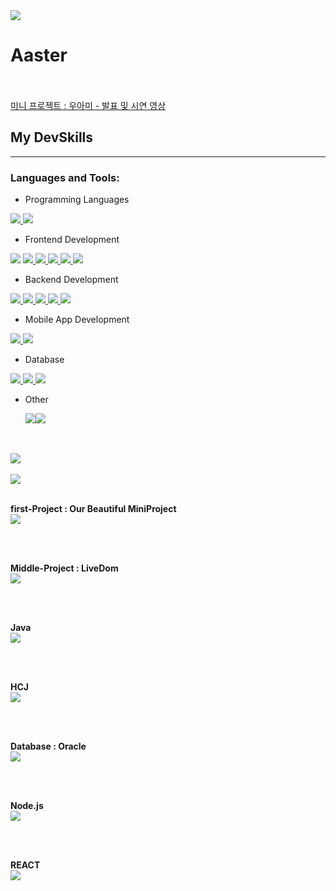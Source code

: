<img src="https://capsule-render.vercel.app/api?type=slice&color=7BD1D2&height=120&section=header&text=Aster&fontSize=45&fontColor=ffffff&fontAlign=75&rotate=7&fontAlignY=35"/>
<h1>Aaster</h1>
<br>
<br>
<a href="https://youtu.be/FXuwoeX0iZo?list=PL4C2AmBC9jObXC_p17lvOxt4-Vt-pdpJp">
 미니 프로젝트 : 우아미 - 발표 및 시연 영상
</a>

## My DevSkills
<hr>
<h3 align="left">Languages and Tools:</h3>

-  Programming Languages
  
  <a href="https://www.java.com" target="_blank" rel="noreferrer"> <img src="https://img.shields.io/badge/Java-007396?style=flat-square&logo=java&logoColor=white"/> </a><a href="https://developer.mozilla.org/en-US/docs/Web/JavaScript" target="_blank" rel="noreferrer"> <img src="https://img.shields.io/badge/JavaScript-F7DF1E?style=flat-square&logo=javascript&logoColor=black"/> </a>

-  Frontend Development
  
  <a href="https://reactjs.org/" target="_blank" rel="noreferrer"> <img src="https://img.shields.io/badge/React-61DAFB?style=flat-square&logo=React&logoColor=black"/></a>  <a href="https://getbootstrap.com" target="_blank" rel="noreferrer"> <img src="https://img.shields.io/badge/bootstrap-7952B3?style=for-the-badge&logo=bootstrap&logoColor=white"> </a><a href="https://www.w3schools.com/css/" target="_blank" rel="noreferrer"> <img src="https://img.shields.io/badge/CSS3-1572B6?style=flat-square&logo=css3&logoColor=white"/> </a> <a href="https://www.w3.org/html/" target="_blank" rel="noreferrer"> <img src="https://img.shields.io/badge/HTML5-E34F26?style=flat-square&logo=html5&logoColor=white"/> </a> <a href="https://pugjs.org" target="_blank" rel="noreferrer"> <img src="https://img.shields.io/badge/pug-A86454?style=flat-square&logo=pug&logoColor=white"/> </a> <a href="https://redux.js.org" target="_blank" rel="noreferrer"> <img src="https://img.shields.io/badge/redux-764ABC?style=flat-square&logo=redux&logoColor=white"/> </a>
  

-  Backend Development

  <a href="https://nodejs.org" target="_blank" rel="noreferrer">  <img src="https://img.shields.io/badge/nodedotjs-339933?style=flat-square&logo=nodedotjs&logoColor=white"/> </a>  <a href="https://spring.io/" target="_blank" rel="noreferrer"> <img src="https://img.shields.io/badge/spring-6DB33F?style=flat-square&logo=spring&logoColor=white"/> <img src="https://img.shields.io/badge/springboot-6DB33F?style=flat-square&logo=springboot&logoColor=white"/></a><a href="https://expressjs.com" target="_blank" rel="noreferrer"> <img src="https://img.shields.io/badge/express-000000?style=flat-square&logo=express&logoColor=white"/> </a> <a href="https://www.figma.com/" target="_blank" rel="noreferrer"> <img src="https://img.shields.io/badge/figma-F24E1E?style=flat-square&logo=figma&logoColor=white"/> </a> 

  

-  Mobile App Development
  
  <a href="https://flutter.dev" target="_blank" rel="noreferrer"> <img src="https://img.shields.io/badge/flutter-02569B?style=flat-square&logo=flutter&logoColor=white"/> </a> <a href="https://reactnative.dev/" target="_blank" rel="noreferrer"> <img src="https://img.shields.io/badge/ReactNative-61DAFB?style=flat-square&logo=React&logoColor=black"/> </a> 


-  Database
  
  <a href="https://www.mysql.com/" target="_blank" rel="noreferrer"> <img src="https://img.shields.io/badge/mysql-4479A1?style=flat-square&logo=mysql&logoColor=white"/> </a> <a href="https://www.oracle.com/" target="_blank" rel="noreferrer"> <img src="https://img.shields.io/badge/oracle-F80000?style=flat-square&logo=oracle&logoColor=white"/> </a>  <a href="https://dart.dev" target="_blank" rel="noreferrer"> <img src="https://img.shields.io/badge/dart-0175C2?style=flat-square&logo=dart&logoColor=white"/> </a>
  


- Other
  
  <a href="https://git-scm.com/" target="_blank" rel="noreferrer"> <img src="https://img.shields.io/badge/git-F05032?style=flat-square&logo=git&logoColor=white"/><img src="https://img.shields.io/badge/github-181717?style=flat-square&logo=github&logoColor=white"/></a> 
<br>
<br>
<a href="https://github.com/Aaster1">
<img src="https://github-readme-stats.vercel.app/api?username=Aaster1"/>
</a>

<br>
<br>

<a href="https://github.com/Aaster1">
<img src="https://github-readme-stats.vercel.app/api/top-langs/?username=Aaster1&layout=compact"/>
</a>

<br>
<br>

<b>first-Project : Our Beautiful MiniProject</b>
<br>
<a href="https://github.com/chuyj15/OBM">
<img src="https://github-readme-stats.vercel.app/api/pin/?username=chuyj15&repo=OBM"/>
</a>

<br>
<br>

<b>Middle-Project : LiveDom</b>
<br>
<a href="https://github.com/Kimjunhyuk0320/liveDom">
<img src="https://github-readme-stats.vercel.app/api/pin/?username=Kimjunhyuk0320&repo=liveDom"/>
</a>

<br>
<br>

<b>Java</b>
<br>
<a href="https://github.com/Aaster1/JAVA_KJS/tree/main/JAVA"> 
<img src="https://github-readme-stats.vercel.app/api/pin/?username=Aaster1&repo=JAVA_KJS"/>
</a>


<br>
<br>

<b>HCJ</b>
<br>
<a href="https://github.com/Aaster1/JavaScript">
<img src="https://github-readme-stats.vercel.app/api/pin/?username=Aaster1&repo=JavaScript"/>
</a>

<br>
<br>

<b>Database : Oracle</b>
<br>
<a href="https://github.com/Aaster1/ORACLE_KJS">
<img src="https://github-readme-stats.vercel.app/api/pin/?username=Aaster1&repo=ORACLE_KJS"/>
</a>

<br>
<br>

<b>Node.js</b>
<br>
<a href="https://github.com/Aaster1/Node">
<img src="https://github-readme-stats.vercel.app/api/pin/?username=Aaster1&repo=Node"/>
</a>

<br>
<br>

<b>REACT</b>
<br>
<a href="https://github.com/Aaster1/REACT">
<img src="https://github-readme-stats.vercel.app/api/pin/?username=Aaster1&repo=REACT"/>
</a>

